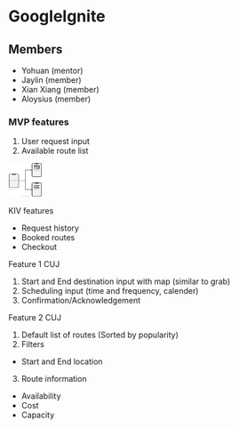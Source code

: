 # GoogleIgnite

## Members

- Yohuan (mentor)
- Jaylin (member)
- Xian Xiang (member)
- Aloysius (member)

### MVP features
1. User request input
2. Available route list

<img src ="./User_Flow_Diagram.drawio.svg" style="width:60px ; height:60px">

KIV features
- Request history
- Booked routes
- Checkout

Feature 1 CUJ
1. Start and End destination input with map (similar to grab)
2. Scheduling input (time and frequency, calender)
3. Confirmation/Acknowledgement

Feature 2 CUJ
1. Default list of routes (Sorted by popularity)
2. Filters
  - Start and End location
3. Route information
  - Availability
  - Cost
  - Capacity
